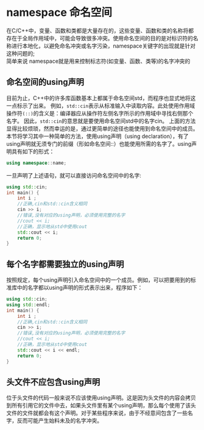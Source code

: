 # namespace 命名空间
在C/C++中，变量、函数和类都是大量存在的，这些变量、函数和类的名称将都存在于全局作用域中，可能会导致很多冲突。使用命名空间的目的是对标识符的名称进行本地化，以避免命名冲突或名字污染，namespace关键字的出现就是针对这种问题的;  
简单来说 namespace就是用来控制标志符(如变量、函数、类等)的名字冲突的

## 命名空间的using声明

目前为止，C++中的许多库函数基本上都属于命名空间std，而程序也显式地将这一点标示了出来。
例如，`std::cin`表示从标准输入中读取内容。此处使用作用域操作符`(::)`的含义是：编译器应从操作符左侧名字所示的作用域中寻找右侧那个名字。
因此，`std::cin`的意思就是要使用命名空间std中的名字cin。
上面的方法显得比较烦琐，然而幸运的是，通过更简单的途径也能使用到命名空间中的成员。
本节将学习其中一种简单的方法，使用using声明（using declaration），有了using声明就无须专门的前缀（形如命名空间::）也能使用所需的名字了。using声明具有如下的形式：
``` cpp
using namespace::name;
```

一旦声明了上述语句，就可以直接访问命名空间中的名字:
``` cpp
using std::cin;
int main() {
    int i ;
    //正确,cin和std::cin含义相同
    cin >> i;
    //错误,没有对应的using声明，必须使用完整的名字
    //cout << i;
    //正确，显示地从std中使用cout
    std::cout << i;
    return 0;
}
```
## 每个名字都需要独立的using声明

按照规定，每个using声明引入命名空间中的一个成员。例如，可以把要用到的标准库中的名字都以using声明的形式表示出来，程序如下：

``` cpp
using std::cin;
using std::endl;
int main() {
    int i ;
    //正确,cin和std::cin含义相同
    cin >> i;
    //错误,没有对应的using声明，必须使用完整的名字
    //cout << i;
    //正确，显示地从std中使用cout
    std::cout << i << endl;
    return 0;
}
```

## 头文件不应包含using声明
位于头文件的代码一般来说不应该使用using声明。这是因为头文件的内容会拷贝到所有引用它的文件中去，如果头文件里有某个using声明，那么每个使用了该头文件的文件就都会有这个声明。对于某些程序来说，由于不经意间包含了一些名字，反而可能产生始料未及的名字冲突。

